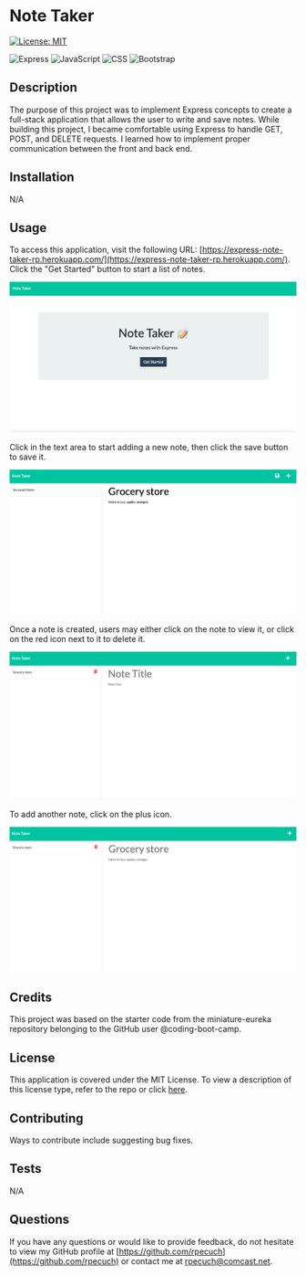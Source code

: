 # Note Taker

  [![License: MIT](https://img.shields.io/badge/License-MIT-yellow.svg)](https://opensource.org/licenses/MIT)

  ![Express](https://img.shields.io/badge/Express.js-000000?style=for-the-badge&logo=express&logoColor=white)
  ![JavaScript](https://img.shields.io/badge/JavaScript-323330?style=for-the-badge&logo=javascript&logoColor=F7DF1E)
  ![CSS](https://img.shields.io/badge/CSS3-1572B6?style=for-the-badge&logo=css3&logoColor=white)
  ![Bootstrap](https://img.shields.io/badge/Bootstrap-563D7C?style=for-the-badge&logo=bootstrap&logoColor=white)

  ## Description

The purpose of this project was to implement Express concepts to create a full-stack application that allows the user to write and save notes. While building this project, I became comfortable using Express to handle GET, POST, and DELETE requests. I learned how to implement proper communication between the front and back end.

  ## Installation

  N/A

  ## Usage

  To access this application, visit the following URL: [https://express-note-taker-rp.herokuapp.com/](https://express-note-taker-rp.herokuapp.com/). Click the "Get Started" button to start a list of notes.

  ![homepage of application](./images/homepage.png)

 Click in the text area to start adding a new note, then click the save button to save it.

 ![new note](./images/save-note.png)

 Once a note is created, users may either click on the note to view it, or click on the red icon next to it to delete it.

 ![button to delete note](./images/delete-note.png)

 To add another note, click on the plus icon.

 ![displayed note with option to add new note](./images/add-note.png)

  ## Credits

This project was based on the starter code from the miniature-eureka repository belonging to the GitHub user @coding-boot-camp.

  ## License

  This application is covered under the MIT License.
  To view a description of this license type, refer to the repo or click [here](https://opensource.org/licenses/MIT).

  ## Contributing

  Ways to contribute include suggesting bug fixes.
  
  ## Tests

  N/A

  ## Questions

  If you have any questions or would like to provide feedback, do not hesitate to view my GitHub profile at [https://github.com/rpecuch](https://github.com/rpecuch) or contact me at rpecuch@comcast.net.
